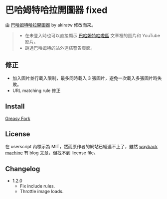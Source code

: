 巴哈姆特哈拉開圖器 fixed
=====================

由 [巴哈姆特哈拉開圖器](http://userscripts-mirror.org/scripts/review/142033) by akiratw 修改而來。

> * 在未登入時也可以直接顯示 [巴哈姆特哈啦區](http://forum.gamer.com.tw/) 文章裡的圖片和 YouTube 影片。
> * 跳過巴哈姆特的站外連結警告頁面。

修正
----
* 加入圖片並行載入限制，最多同時載入 3 張圖片，避免一次載入多張圖片時失敗。
* URL matching rule 修正

Install
-------
[Greasy Fork](https://greasyfork.org/zh-TW/scripts/28759-%E5%B7%B4%E5%93%88%E5%A7%86%E7%89%B9%E5%93%88%E6%8B%89%E9%96%8B%E5%9C%96%E5%99%A8-fixed)

License
-------
在 userscript 內標示為 MIT，然而原作者的網站已經連不上了，雖然 [wayback machine](https://web.archive.org/web/20150226181127/http://akr.tw/2012/08/bahamut-image-viewer/) 有 blog 文章，但找不到 license file。

Changelog
---------
* 1.2.0
	- Fix include rules.
	- Throttle image loads.
